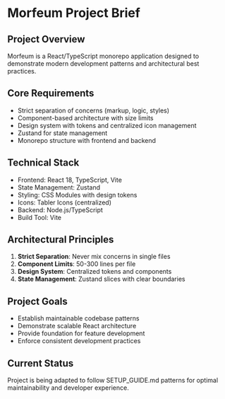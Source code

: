 # Morfeum Project Brief

## Project Overview
Morfeum is a React/TypeScript monorepo application designed to demonstrate modern development patterns and architectural best practices.

## Core Requirements
- Strict separation of concerns (markup, logic, styles)
- Component-based architecture with size limits
- Design system with tokens and centralized icon management
- Zustand for state management
- Monorepo structure with frontend and backend

## Technical Stack
- Frontend: React 18, TypeScript, Vite
- State Management: Zustand
- Styling: CSS Modules with design tokens
- Icons: Tabler Icons (centralized)
- Backend: Node.js/TypeScript
- Build Tool: Vite

## Architectural Principles
1. **Strict Separation**: Never mix concerns in single files
2. **Component Limits**: 50-300 lines per file
3. **Design System**: Centralized tokens and components
4. **State Management**: Zustand slices with clear boundaries

## Project Goals
- Establish maintainable codebase patterns
- Demonstrate scalable React architecture
- Provide foundation for feature development
- Enforce consistent development practices

## Current Status
Project is being adapted to follow SETUP_GUIDE.md patterns for optimal maintainability and developer experience.
